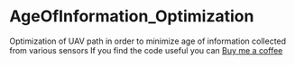 # AgeOfInformation_Optimization
Optimization of UAV path in order to minimize age of information collected from various sensors 
If you find the code useful you can [Buy me a coffee](https://buymeacoffee.com/gargakash
)
